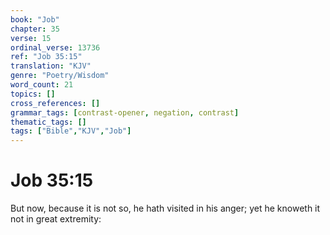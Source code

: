 ```yaml
---
book: "Job"
chapter: 35
verse: 15
ordinal_verse: 13736
ref: "Job 35:15"
translation: "KJV"
genre: "Poetry/Wisdom"
word_count: 21
topics: []
cross_references: []
grammar_tags: [contrast-opener, negation, contrast]
thematic_tags: []
tags: ["Bible","KJV","Job"]
---
```


# Job 35:15

But now, because it is not so, he hath visited in his anger; yet he knoweth it not in great extremity:

